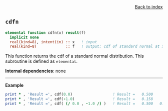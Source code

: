 
<span style="text-align:right;display:block;">
<a href="https://borjapetit.github.io/fortran_toolkit/">Back to index</a>
</span>

## ```cdfn```

```fortran
elemental function cdfn(x) result(f)
  implicit none
  real(kind=8), intent(in) :: x   ! input
  real(kind=8)             :: f   ! output: cdf of standard normal at x
```

This function returns the cdf of a standard normal distribution. This subroutine is defined as `elemental`.

**Internal dependencies**: none

---

**Example**

```fortran
print * , 'Result =', cdf(0.0)                  ! Result =   0.500
print * , 'Result =', cdf(-1.0)                 ! Result =   0.158
print * , 'Result =', cdf( (/ 0.0 , -1.0 /) )   ! Result =   0.500   0.158
```
